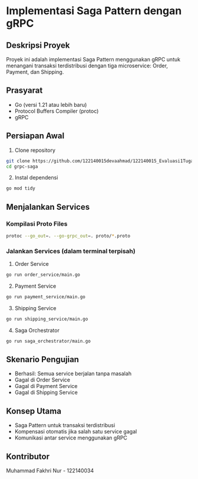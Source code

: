 # Implementasi Saga Pattern dengan gRPC

## Deskripsi Proyek
Proyek ini adalah implementasi Saga Pattern menggunakan gRPC untuk menangani transaksi terdistribusi dengan tiga microservice: Order, Payment, dan Shipping.

## Prasyarat
- Go (versi 1.21 atau lebih baru)
- Protocol Buffers Compiler (protoc)
- gRPC

## Persiapan Awal
1. Clone repository
```bash
git clone https://github.com/122140015devaahmad/122140015_Evaluasi1Tugas2.git
cd grpc-saga
```

2. Instal dependensi
```bash
go mod tidy
```

## Menjalankan Services

### Kompilasi Proto Files
```bash
protoc --go_out=. --go-grpc_out=. proto/*.proto
```

### Jalankan Services (dalam terminal terpisah)
1. Order Service
```bash
go run order_service/main.go
```

2. Payment Service
```bash
go run payment_service/main.go
```

3. Shipping Service
```bash
go run shipping_service/main.go
```

4. Saga Orchestrator
```bash
go run saga_orchestrator/main.go
```

## Skenario Pengujian
- Berhasil: Semua service berjalan tanpa masalah
- Gagal di Order Service
- Gagal di Payment Service
- Gagal di Shipping Service

## Konsep Utama
- Saga Pattern untuk transaksi terdistribusi
- Kompensasi otomatis jika salah satu service gagal
- Komunikasi antar service menggunakan gRPC

## Kontributor
Muhammad Fakhri Nur - 122140034

